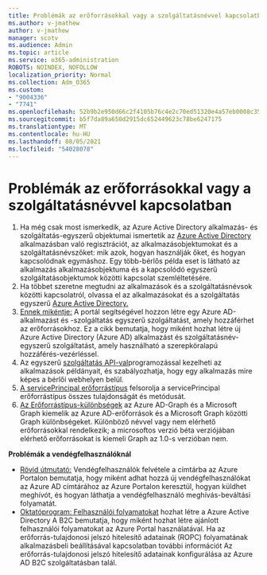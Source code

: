 ```yaml
---
title: Problémák az erőforrásokkal vagy a szolgáltatásnévvel kapcsolatban
ms.author: v-jmathew
author: v-jmathew
manager: scotv
ms.audience: Admin
ms.topic: article
ms.service: o365-administration
ROBOTS: NOINDEX, NOFOLLOW
localization_priority: Normal
ms.collection: Adm_O365
ms.custom:
- "9004336"
- "7741"
ms.openlocfilehash: 52b9b2e950d66c2f4105b76c4e2c70ed51320e4a57eb0008c353a9587fcc6510
ms.sourcegitcommit: b5f7da89a650d2915dc652449623c78be6247175
ms.translationtype: MT
ms.contentlocale: hu-HU
ms.lasthandoff: 08/05/2021
ms.locfileid: "54028078"
---
```

# <a name="issues-with-a-resource-or-service-principal"></a>Problémák az erőforrásokkal vagy a szolgáltatásnévvel kapcsolatban

1. Ha még csak most ismerkedik, az Azure Active Directory alkalmazás- és szolgáltatás-egyszerű objektumai ismertetik az [Azure Active Directory](https://docs.microsoft.com/azure/active-directory/develop/app-objects-and-service-principals) alkalmazásban való regisztrációt, az alkalmazásobjektumokat és a szolgáltatásnévszőket: mik azok, hogyan használják őket, és hogyan kapcsolódnak egymáshoz. Egy több-bérlős példa eset is látható az alkalmazás alkalmazásobjektuma és a kapcsolódó egyszerű szolgáltatásobjektumok közötti kapcsolat szemléltetésére.
2. Ha többet szeretne megtudni az alkalmazások és a szolgáltatásnévsok közötti kapcsolatról, olvassa el az alkalmazásokat és a szolgáltatás egyszerű [Azure Active Directory.](https://docs.microsoft.com/azure/active-directory/develop/app-objects-and-service-principals)
3. [Ennek mikéntje:](https://docs.microsoft.com/azure/active-directory/develop/howto-create-service-principal-portal) A portál segítségével hozzon létre egy Azure AD-alkalmazást és -szolgáltatás egyszerű szolgáltatást, amely hozzáférhet az erőforrásokhoz. Ez a cikk bemutatja, hogy miként hozhat létre új Azure Active Directory (Azure AD) alkalmazást és szolgáltatásnév-egyszerű szolgáltatást, amely használható a szerepköralapú hozzáférés-vezérléssel.
4. Az egyszerű [szolgáltatás API-val](https://docs.microsoft.com/graph/api/resources/serviceprincipal)programozással kezelheti az alkalmazások példányait, és szabályozhatja, hogy egy alkalmazás mire képes a bérlői webhelyen belül.
5. [A servicePrincipal erőforrástípus](https://docs.microsoft.com/graph/api/resources/serviceprincipal) felsorolja a servicePrincipal erőforrástípus összes tulajdonságát és metódusát.
6. [Az Erőforrástípus-különbségek](https://docs.microsoft.com/graph/migrate-azure-ad-graph-resource-differences) az Azure AD-Graph és a Microsoft Graph kiemelik az Azure AD-erőforrások és a Microsoft Graph közötti Graph különbségeket. Különböző névvel vagy nem elérhető erőforrásokkal rendelkezik; a microsoftos verzió béta verziójában elérhető erőforrásokat is kiemeli Graph az 1.0-s verzióban nem.

**Problémák a vendégfelhasználóknál**

- [Rövid útmutató:](https://docs.microsoft.com/azure/active-directory/external-identities/b2b-quickstart-add-guest-users-portal#prerequisites) Vendégfelhasználók felvétele a címtárba az Azure Portalon bemutatja, hogy miként adhat hozzá új vendégfelhasználókat az Azure AD címtárához az Azure Portalon keresztül, hogyan küldhet meghívót, és hogyan láthatja a vendégfelhasználó meghívás-beváltási folyamatát.
- [Oktatóprogram: Felhasználói folyamatokat](https://docs.microsoft.com/azure/active-directory-b2c/tutorial-create-user-flows) hozhat létre a Azure Active Directory A B2C bemutatja, hogy miként hozhat létre ajánlott felhasználói folyamatokat az Azure Portal használatával. Ha az erőforrás-tulajdonosi jelszó hitelesítő adatainak (ROPC) folyamatának alkalmazásbeli beállításával kapcsolatban további információt Az erőforrás-tulajdonosi jelszó hitelesítő adatainak konfigurálása az Azure AD B2C szolgáltatásban talál.
